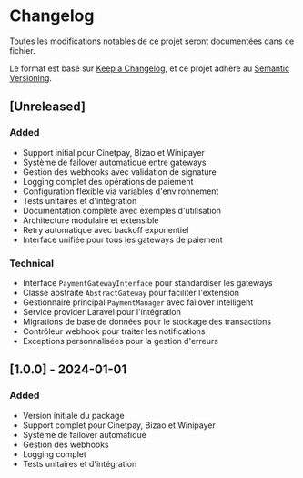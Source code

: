 # Changelog

Toutes les modifications notables de ce projet seront documentées dans ce fichier.

Le format est basé sur [Keep a Changelog](https://keepachangelog.com/fr/1.0.0/),
et ce projet adhère au [Semantic Versioning](https://semver.org/spec/v2.0.0.html).

## [Unreleased]

### Added
- Support initial pour Cinetpay, Bizao et Winipayer
- Système de failover automatique entre gateways
- Gestion des webhooks avec validation de signature
- Logging complet des opérations de paiement
- Configuration flexible via variables d'environnement
- Tests unitaires et d'intégration
- Documentation complète avec exemples d'utilisation
- Architecture modulaire et extensible
- Retry automatique avec backoff exponentiel
- Interface unifiée pour tous les gateways de paiement

### Technical
- Interface `PaymentGatewayInterface` pour standardiser les gateways
- Classe abstraite `AbstractGateway` pour faciliter l'extension
- Gestionnaire principal `PaymentManager` avec failover intelligent
- Service provider Laravel pour l'intégration
- Migrations de base de données pour le stockage des transactions
- Contrôleur webhook pour traiter les notifications
- Exceptions personnalisées pour la gestion d'erreurs

## [1.0.0] - 2024-01-01

### Added
- Version initiale du package
- Support complet pour Cinetpay, Bizao et Winipayer
- Système de failover automatique
- Gestion des webhooks
- Logging complet
- Tests unitaires et d'intégration
